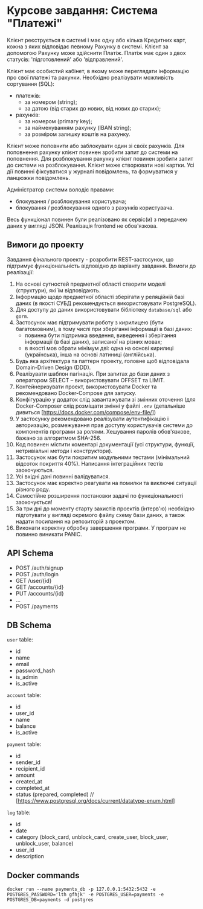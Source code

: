 # Курсове завдання: Система "Платежі"

Клієнт реєструється в системі і має одну або кілька Кредитних карт, кожна з яких відповідає певному Рахунку в системі. Клієнт за допомогою Рахунку може здійснити Платіж. Платіж має один з двох статусів: 'підготовлений' або 'відправлений'.

Клієнт має особистий кабінет, в якому може переглядати інформацію про свої платежі та рахунки. Необхідно реалізувати можливість сортування (SQL):

- платежів:
  - за номером (string);
  - за датою (від старих до нових, від нових до старих);
- рахунків:
  - за номером (primary key);
  - за найменуванням рахунку (IBAN string);
  - за розміром залишку коштів на рахунку.

Клієнт може поповнити або заблокувати один зі своїх рахунків.
Для поповнення рахунку клієнт повинен зробити запит до системи на поповнення.
Для розблокування рахунку клієнт повинен зробити запит до системи на розблокування.
Клієнт може створювати нові картки.
Усі дії повинні фіксуватися у журналі повідомлень, та формуватися у ланцюжки повідомлень.

Адміністратор системи володіє правами:

- блокування / розблокування користувача;
- блокування / розблокування одного з рахунків користувача.

Весь функціонал повинен були реалізовано як сервіс(и) з передачею даних у вигляді JSON.
Реалізація frontend не обов'язкова.

## Вимоги до проекту

Завдання фінального проекту - розробити REST-застосунок, що підтримує функціональність відповідно до варіанту завдання. Вимоги до реалізації:

1. На основі сутностей предметної області створити моделі (структури), які їм відповідають.
2. Інформацію щодо предметної області зберігати у реляційній базі даних (в якості СУБД рекомендується використовувати PostgreSQL).
3. Для доступу до даних використовувати бібліотеку `database/sql` або `gorm`.
4. Застосунок має підтримувати роботу з кирилицею (бути багатомовним), в тому числі при зберіганні інформації в базі даних:
    - повинна бути підтримка введення, виведення і зберігання інформації (в базі даних), записаної на різних мовах;
    - в якості мов обрати мінімум дві: одна на основі кирилиці (українська), інша на основі латиниці (англійська).
5. Будь яка архітектура та паттерн проекту, головне щоб відповідала Domain-Driven Design (DDD).
6. Реалізувати шаблон пагінація. При запитах до бази даних з оператором SELECT – використовувати OFFSET та LIMIT.
7. Контейнеризувати проект, використовувати Docker та рекомендовано Docker-Compose для запуску.
8. Конфігурацію у додаток слід завантажувати зі змінних оточення (для Docker-Composer слід розміщати змінні у файлі `.env` (детальніше дивиться [https://docs.docker.com/compose/env-file/])
9. У застосунку рекомендовано реалізувати аутентифікацію і авторизацію, розмежування прав доступу користувачів системи до компонентів програми за ролями. Хешування паролів обов'язкове, бажано за алгоритмом SHA-256.
10. Код повинен містити коментарі документації (усі структури, функції, нетривіальні методи і конструктори).
11. Застосунок має бути покритим модульними тестами (мінімальний відсоток покриття 40%). Написання інтеграційних тестів заохочуються.
12. Усі вхідні дані повинні валідуватися.
13. Застосунок має коректно реагувати на помилки та виключні ситуації різного роду.
14. Самостійне розширення постановки задачі по функціональності заохочується!
15. За три дні до моменту старту захистів проектів (інтерв'ю) необхідно підготувати у вигляді окремого файлу схему бази даних, а також надати посилання на репозиторій з проектом.
16. Виконати коректну обробку завершення програми. У програм не повинно виникати PANIC.

## API Schema

- POST /auth/signup
- POST /auth/login
- GET /user/{id}
- GET /accounts/{id}
- PUT /accounts/{id}
- ...
- POST /payments

## DB Schema

`user` table:

- id
- name
- email
- password_hash
- is_admin
- is_active

`account` table:

- id
- user_id
- name
- balance
- is_active

`payment` table:

- id
- sender_id
- recipient_id
- amount
- created_at
- completed_at
- status (prepared, completed) // [https://www.postgresql.org/docs/current/datatype-enum.html]

`log` table:

- id
- date
- category (block_card, unblock_card, create_user, block_user, unblock_user, balance)
- user_id
- description

## Docker commands

```term
docker run --name payments_db -p 127.0.0.1:5432:5432 -e POSTGRES_PASSWORD='lth gfhjk' -e POSTGRES_USER=payments -e POSTGRES_DB=payments -d postgres
```
